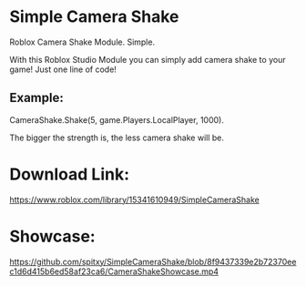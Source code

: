 # Simple Camera Shake

Roblox Camera Shake Module. Simple.

With this Roblox Studio Module you can simply add camera shake to your game! Just one line of code!


## Example:

CameraShake.Shake(5, game.Players.LocalPlayer, 1000).

The bigger the strength is, the less camera shake will be.


# Download Link:

https://www.roblox.com/library/15341610949/SimpleCameraShake

# Showcase:

https://github.com/spitxy/SimpleCameraShake/blob/8f9437339e2b72370eec1d6d415b6ed58af23ca6/CameraShakeShowcase.mp4
